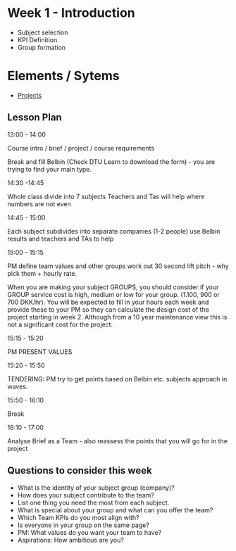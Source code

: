 # Week 1 - Introduction

* Subject selection
* KPI Definition
* Group formation

# Elements / Sytems
* [Projects](/Systems/Project)


## Lesson Plan
13:00 - 14:00 

Course intro / brief / project / course requirements 

Break and fill Belbin (Check DTU Learn to download the form) - you are trying to find your main type. 

14:30 -14:45 

Whole class divide into 7 subjects Teachers and Tas will help where numbers are not even 

14:45 - 15:00 

Each subject subdivides into separate companies (1-2 people) use Belbin results and teachers and TAs to help 

15:00 - 15:15 

PM define team values and other groups work out 30 second lift pitch - why pick them + hourly rate. 

When you are making your subject GROUPS, you should consider if your GROUP service cost is high, medium or low for your group. (1.100, 900 or 700 DKK/hr). You will be expected to fill in your hours each week and provide these to your PM so they can calculate the design cost of the project starting in week 2. Although from a 10 year maintenance view this is not a significant cost for the project. 

15:15 - 15:20 

PM PRESENT VALUES 

15:20 - 15:50 

TENDERING: PM try to get points based on Belbin etc. subjects approach in waves. 

15:50 - 16:10 

Break 

16:10 - 17:00 

Analyse Brief as a Team - also reassess the points that you will go for in the project 

## Questions to consider this week

* What is the identity of your subject group (company)? 
* How does your subject contribute to the team?  
* List one thing you need the most from each subject.  
* What is special about your group and what can you offer the team? 
* Which Team KPIs do you most align with? 
* Is everyone in your group on the same page?  
* PM: What values do you want your team to have? 
* Aspirations: How ambitious are you? 

